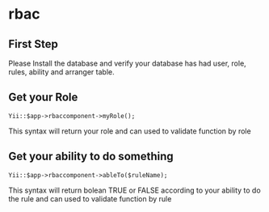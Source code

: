 # rbac
## First Step
Please Install the database and verify your database has had user, role, rules, ability and arranger table.

## Get your  Role 

```
Yii::$app->rbaccomponent->myRole();
```
This syntax will return your role and can used to validate function by role 

## Get your ability to do something

```
Yii::$app->rbaccomponent->ableTo($ruleName);
```
This syntax will return bolean TRUE or FALSE according to your ability to do the rule and can used to validate function by rule 

